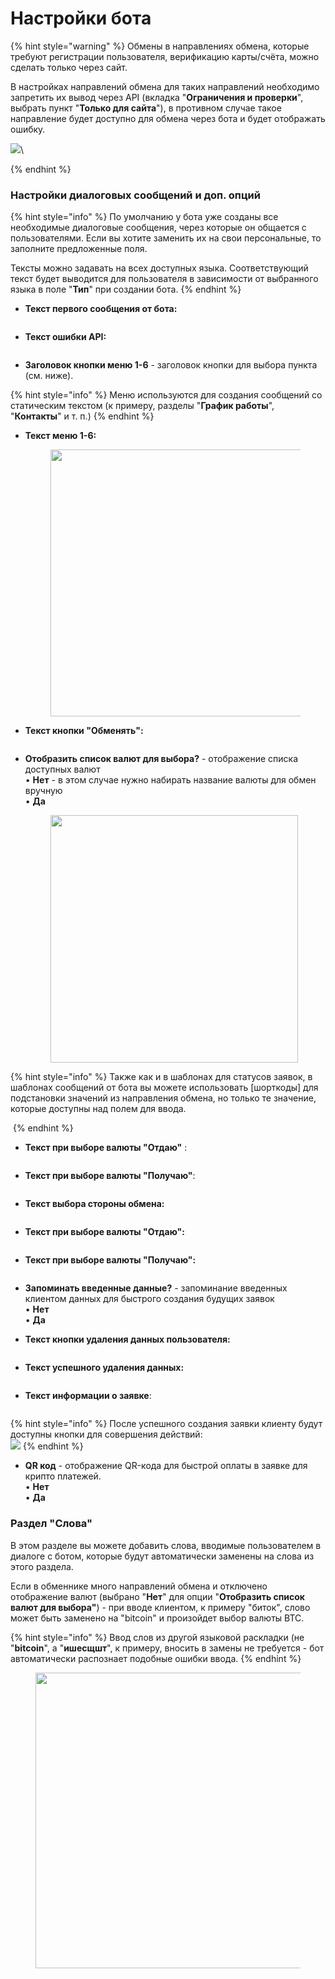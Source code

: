 # Настройки бота

{% hint style="warning" %}
Обмены в направлениях обмена, которые требуют регистрации пользователя, верификацию карты/счёта, можно сделать только через сайт.

В настройках направлений обмена для таких направлений необходимо запретить их вывод через API (вкладка "**Ограничения и проверки**", выбрать пункт "**Только для сайта**"), в противном случае такое направление будет доступно для обмена через бота и будет отображать ошибку.

![](<../../.gitbook/assets/image (615).png>)\

{% endhint %}

### Настройки диалоговых сообщений и доп. опций

{% hint style="info" %}
По умолчанию у бота уже созданы все необходимые диалоговые сообщения, через которые он общается с пользователями. Если вы хотите заменить их на свои персональные, то заполните предложенные поля.

Тексты можно задавать на всех доступных языка. Соответствующий текст будет выводится для пользователя в зависимости от выбранного языка в поле "**Тип**" при создании бота.
{% endhint %}

*   **Текст первого сообщения от бота:**

    <figure><img src="../../.gitbook/assets/image (1216).png" alt=""><figcaption></figcaption></figure>
*   **Текст ошибки API:**

    <figure><img src="../../.gitbook/assets/image (981).png" alt=""><figcaption></figcaption></figure>
* **Заголовок кнопки меню 1-6** - заголовок кнопки для выбора пункта (см. ниже).

{% hint style="info" %}
Меню используются для создания сообщений со статическим текстом (к примеру, разделы "**График работы**", "**Контакты**" и т. п.)
{% endhint %}

*   **Текст меню 1-6:**

    <figure><img src="../../.gitbook/assets/image (1288).png" alt="" width="427"><figcaption></figcaption></figure>
*   **Текст кнопки "Обменять":**

    <figure><img src="../../.gitbook/assets/image (1265).png" alt=""><figcaption></figcaption></figure>
*   **Отобразить список валют для выбора?** - отображение списка доступных валют\
    • **Нет** - в этом случае нужно набирать название валюты для обмен вручную\
    • **Да**

    <figure><img src="../../.gitbook/assets/image (1058).png" alt="" width="396"><figcaption></figcaption></figure>

{% hint style="info" %}
Также как и в шаблонах для статусов заявок, в шаблонах сообщений от бота вы можете использовать \[шорткоды] для подстановки значений из направления обмена, но только те значение, которые доступны над полем для ввода.

<img src="../../.gitbook/assets/image (1224).png" alt="" data-size="original">
{% endhint %}

*   **Текст при выборе валюты "Отдаю"** :

    <figure><img src="../../.gitbook/assets/image (1289).png" alt=""><figcaption></figcaption></figure>
*   **Текст при выборе валюты "Получаю"**:

    <figure><img src="../../.gitbook/assets/image (1254).png" alt=""><figcaption></figcaption></figure>
*   **Текст выбора стороны обмена:**

    <figure><img src="../../.gitbook/assets/image (883).png" alt=""><figcaption></figcaption></figure>
*   **Текст при выборе валюты "Отдаю":**

    <figure><img src="../../.gitbook/assets/image (1047).png" alt=""><figcaption></figcaption></figure>
*   **Текст при выборе валюты "Получаю":**

    <figure><img src="../../.gitbook/assets/image (888).png" alt=""><figcaption></figcaption></figure>
* **Запоминать введенные данные?** - запоминание введенных клиентом данных для быстрого создания будущих заявок\
  • **Нет**\
  • **Да**
*   **Текст кнопки удаления данных пользователя:**

    <figure><img src="../../.gitbook/assets/image (1268).png" alt=""><figcaption></figcaption></figure>
*   **Текст успешного удаления данных:**

    <figure><img src="../../.gitbook/assets/image (1138).png" alt=""><figcaption></figcaption></figure>
*   **Текст информации о заявке**:

    <figure><img src="../../.gitbook/assets/image (1064).png" alt=""><figcaption></figcaption></figure>

{% hint style="info" %}
После успешного создания заявки клиенту будут доступны кнопки для совершения действий:\
![](<../../.gitbook/assets/image (1213).png>)
{% endhint %}

* **QR код** - отображение QR-кода для быстрой оплаты в заявке для крипто платежей.\
  • **Нет**\
  • **Да**

### Раздел "Слова"

В этом разделе вы можете добавить слова, вводимые пользователем в диалоге с ботом, которые будут автоматически заменены на слова из этого раздела.

Если в обменнике много направлений обмена и отключено отображение валют (выбрано "**Нет**" для опции "**Отобразить список валют для выбора"**) - при вводе клиентом, к примеру "биток", слово может быть заменено на "bitcoin" и произойдет выбор валюты BTC.

{% hint style="info" %}
Ввод слов из другой языковой раскладки (не "**bitcoin**", а "**ишесщшт**", к примеру, вносить в замены не требуется - бот автоматически распознает подобные ошибки ввода.
{% endhint %}

<figure><img src="../../.gitbook/assets/image (1050).png" alt="" width="473"><figcaption></figcaption></figure>

